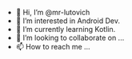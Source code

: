 - 👋 Hi, I’m @mr-lutovich
- 👀 I’m interested in Android Dev.
- 🌱 I’m currently learning Kotlin.
- 💞️ I’m looking to collaborate on ...
- 📫 How to reach me ...

<!---
mr-lutovich/mr-lutovich is a ✨ special ✨ repository because its `README.md` (this file) appears on your GitHub profile.
You can click the Preview link to take a look at your changes.
--->
